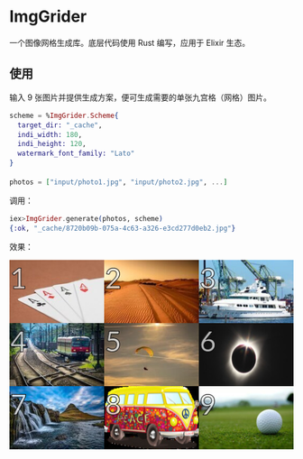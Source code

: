 # ImgGrider

一个图像网格生成库。底层代码使用 Rust 编写，应用于 Elixir 生态。

## 使用

输入 9 张图片并提供生成方案，便可生成需要的单张九宫格（网格）图片。

```elixir
scheme = %ImgGrider.Scheme{
  target_dir: "_cache",
  indi_width: 180,
  indi_height: 120,
  watermark_font_family: "Lato"
}

photos = ["input/photo1.jpg", "input/photo2.jpg", ...]
```

调用：

```elixir
iex>ImgGrider.generate(photos, scheme)
{:ok, "_cache/8720b09b-075a-4c63-a326-e3cd277d0eb2.jpg"}
```

效果：

![Demo](./demo.jpg)
